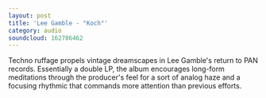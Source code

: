 ```yaml
---
layout: post
title: 'Lee Gamble - "Koch"'
category: audio
soundcloud: 162786462
---
```


Techno ruffage propels vintage dreamscapes in Lee Gamble's return to PAN records. Essentially a 
double LP, the album encourages long-form meditations through the producer's feel for a sort 
of analog haze and a focusing rhythmic that commands more attention than previous efforts.
